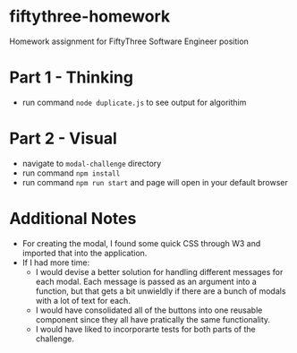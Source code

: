 # fiftythree-homework
Homework assignment for FiftyThree Software Engineer position

# Part 1 - Thinking
- run command `node duplicate.js` to see output for algorithim

# Part 2 - Visual
- navigate to `modal-challenge` directory
- run command `npm install`
- run command `npm run start` and page will open in your default browser

# Additional Notes
- For creating the modal, I found some quick CSS through W3 and imported that into the application.
- If I had more time:
    - I would devise a better solution for handling different messages for each modal. Each message is passed as an argument into a function, but that gets a bit unwieldly if there are a bunch of modals with a lot of text for each. 
    - I would have consolidated all of the buttons into one reusable component since they all have pratically the same functionality.
    - I would have liked to incorporarte tests for both parts of the challenge.
